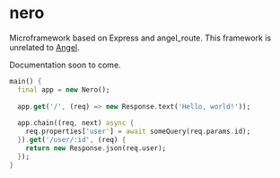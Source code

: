 # nero
Microframework based on Express and angel_route. This framework is unrelated to
[Angel](https://github.com/angel-dart/angel).

Documentation soon to come.

```dart
main() {
  final app = new Nero();
  
  app.get('/', (req) => new Response.text('Hello, world!'));
  
  app.chain((req, next) async {
    req.properties['user'] = await someQuery(req.params.id);
  }).get('/user/:id', (req) {
    return new Response.json(req.user);
  });
}
```
